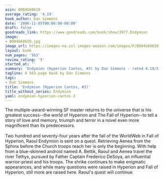 ```yaml
---
asin: B004G606I0
average_rating: '4.19'
book_author: Dan Simmons
date: '2006-11-05T00:00:00-08:00'
draft: false
goodreads_link: https://www.goodreads.com/book/show/3977.Endymion
image:
- B004G606I0.jpg
image_url: https://images-na.ssl-images-amazon.com/images/P/B004G606I0.01._SCLZZZZZZZ.jpg
layout: book
num_pages: '563'
review_rating: '5'
started_at: ''
summary: 'Endymion (Hyperion Cantos, #3) by Dan Simmons - rated 4.19/5 on Goodreads'
tagline: A 563-page book by Dan Simmons
tags:
- Dan Simmons
title: 'Endymion (Hyperion Cantos, #3)'
title_without_series: Endymion
yaml: endymion-hyperion-cantos-3
---
```


The multiple-award-winning SF master returns to the universe that is his greatest success--the world of Hyperion and The Fall of Hyperion--to tell a story of love and memory, triumph and terror in a novel even more magnificent than its predecessors.<br /><br />Two hundred and seventy-four years after the fall of the WorldWeb in Fall of Hyperion, Raoul Endymion is sent on a quest. Retrieving Aenea from the Sphinx before the Church troops reach her is only the beginning. With help from a blue-skinned android named A. Bettik, Raoul and Aenea travel the river Tethys, pursued by Father Captain Frederico DeSoya, an influential warrior-priest and his troops. The shrike continues to make enigmatic appearances, and while many questions were raised in Hyperion and Fall of Hyperion, still more are raised here. Raoul's quest will continue.